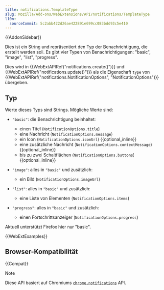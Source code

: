```yaml
---
title: notifications.TemplateType
slug: Mozilla/Add-ons/WebExtensions/API/notifications/TemplateType
l10n:
  sourceCommit: 5c2abb422d26ae422891e699cc083bdd93c5e410
---
```


{{AddonSidebar}}

Dies ist ein String und repräsentiert den Typ der Benachrichtigung, die erstellt werden soll. Es gibt vier Typen von Benachrichtigungen: "basic", "image", "list", "progress".

Dies wird in {{WebExtAPIRef("notifications.create()")}} und {{WebExtAPIRef("notifications.update()")}} als die Eigenschaft `type` von {{WebExtAPIRef("notifications.NotificationOptions", "NotificationOptions")}} übergeben.

## Typ

Werte dieses Typs sind Strings. Mögliche Werte sind:

- `"basic"`: die Benachrichtigung beinhaltet:
  - einen Titel (`NotificationOptions.title`)
  - eine Nachricht (`NotificationOptions.message`)
  - ein Icon (`NotificationOptions.iconUrl`) {{optional_inline}}
  - eine zusätzliche Nachricht (`NotificationOptions.contextMessage`) {{optional_inline}}
  - bis zu zwei Schaltflächen (`NotificationOptions.buttons`) {{optional_inline}}

- `"image"`: alles in `"basic"` und zusätzlich:
  - ein Bild (`NotificationOptions.imageUrl`)

- `"list"`: alles in `"basic"` und zusätzlich:
  - eine Liste von Elementen (`NotificationOptions.items`)

- `"progress"`: alles in `"basic"` und zusätzlich:
  - einen Fortschrittsanzeiger (`NotificationOptions.progress`)

Aktuell unterstützt Firefox hier nur "basic".

{{WebExtExamples}}

## Browser-Kompatibilität

{{Compat}}

> [!NOTE]
> Diese API basiert auf Chromiums [`chrome.notifications`](https://developer.chrome.com/docs/extensions/reference/api/notifications) API.
